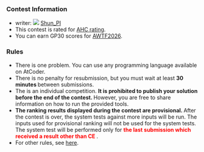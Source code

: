 
<div>

<link>

</link>

<link>

</link>

<link>

</link>

<span>

<span>

### **Contest Information**

<section>

<ul>

<li>
writer: 
<img src="https://atcoder.jp//img.atcoder.jp/assets/icon/crown_gold.png">

</img>
<a href="https://atcoder.jp/contests/ahc045/users/Shun_PI">
<span>
Shun_PI
</span>
</a>
</li>

<li>
This contest is rated for <a href="https://img.atcoder.jp/file/AHC_rating_v2_en.pdf">AHC rating</a>.
</li>

<li>
You can earn GP30 scores for <a href="https://atcoder.jp/posts/1394">AWTF2026</a>.
</li>

</ul>

</section>

### **Rules**

<section>

<ul>

<li>
There is one problem.
        You can use any programming language available on AtCoder.
</li>

<li>
There is no penalty for resubmission, but you must wait at least 
<strong>
30 minutes
</strong>
between submissions.
        
</li>

<li>
The is an individual competition. 
<strong>
It is prohibited to publish your solution before the end of the contest.
</strong>
However, you are free to share information on how to run the provided tools.
</li>

<li>

<strong>
The ranking results displayed during the contest are provisional.
</strong>
After the contest is over, the system tests against more inputs will be run. The inputs used for provisional ranking will not be used for the system tests. The system test will be performed only for 
<font color="red">
<strong>
the last submission which received a result other than CE
</strong>
</font>
.
        
</li>

<li>
For other rules, see <a href="https://atcoder.jp/contests/ahc045/rules">here</a>.
</li>

</ul>

</section>

</span>

</span>

</div>
